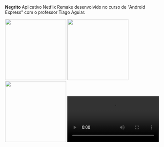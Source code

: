 **Negrito** Aplicativo Netflix Remake desenvolvido no curso de "Android Express" com o professor Tiago Aguiar.
<div align="lefht">
<img src="https://user-images.githubusercontent.com/82022487/168797734-60793dcc-e47b-4063-a553-7fa46342b0e6.jpeg" width="200px" />
<img src="https://user-images.githubusercontent.com/82022487/168797743-c26302de-364a-4b31-9c5a-6caf4e7509ae.jpeg" width="200px" />
<img src="https://user-images.githubusercontent.com/82022487/168797737-45a6b54d-00ab-467f-b679-c51e23846378.jpeg" width="200px" />
<video src="https://user-images.githubusercontent.com/82022487/168797747-0ed43e71-9285-43ac-b68f-48d7d49ed55b.mp4"/>


</div>
